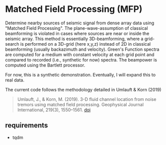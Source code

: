 # Matched Field Processing (MFP)

Determine nearby sources of seismic signal from dense array data using "Matched Field Processing". The plane-wave-assumption of classical beamforming is violated in cases where sources are near or inside the seismic array. This method is essentially 3D-beamforming, where a grid-search is performed on a 3D-grid (here x,y,z) instead of 2D in classical beamforming (usually backazimuth and velocity). Green's Function spectra are computed for a medium with constant velocity at each grid point and compared to recorded (i.e., synthetic for now) spectra. The beampower is computed using the Bartlett processor.

For now, this is a synthetic demonstration. Eventually, I will expand this to real data.

The current code follows the methodology detailed in Umlauft & Korn (2019)

> Umlauft, J., & Korn, M. (2019). 3-D fluid channel location from noise tremors using matched field processing. Geophysical Journal International, 219(3), 1550–1561. [doi](http://doi.org/10.1093/gji/ggz385)

## requirements

- tqdm
